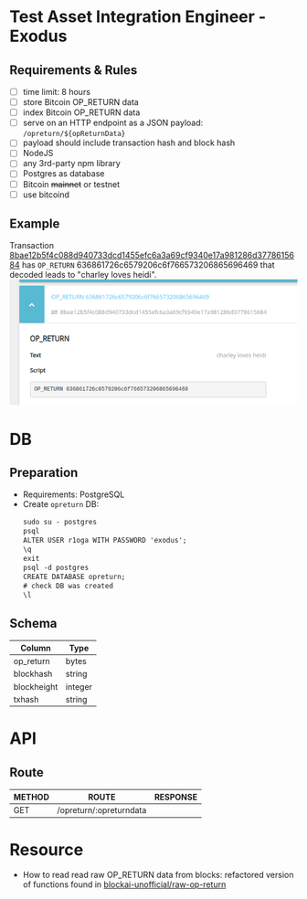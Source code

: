 # Test Asset Integration Engineer - Exodus
## Requirements & Rules
- [ ] time limit: 8 hours
- [ ] store Bitcoin OP_RETURN data
- [ ] index Bitcoin OP_RETURN data
- [ ] serve on an HTTP endpoint as a JSON payload: `/opreturn/${opReturnData}`
- [ ] payload should include transaction hash and block hash
- [ ] NodeJS
- [ ] any 3rd-party npm library
- [ ] Postgres as database
- [ ] Bitcoin ~~mainnet~~ or testnet
- [ ] use bitcoind

## Example
Transaction [8bae12b5f4c088d940733dcd1455efc6a3a69cf9340e17a981286d3778615684](https://www.smartbit.com.au/tx/8bae12b5f4c088d940733dcd1455efc6a3a69cf9340e17a981286d3778615684) has `OP_RETURN` 636861726c6579206c6f766573206865696469 that decoded leads to "charley loves heidi".
![tx_screenshot](./capture_smartbit.png)

# DB
## Preparation
- Requirements: PostgreSQL
- Create `opreturn` DB:
  ```
  sudo su - postgres
  psql
  ALTER USER r1oga WITH PASSWORD 'exodus';
  \q
  exit
  psql -d postgres
  CREATE DATABASE opreturn;
  # check DB was created
  \l
  ```
## Schema
|Column|Type|
|--|--|
|op_return|bytes|
|blockhash|string|
|blockheight|integer|
|txhash|string|

# API
## Route
|METHOD|ROUTE|RESPONSE|
|--|--|--|
|GET|/opreturn/:opreturndata||

# Resource
- How to read read raw OP_RETURN data from blocks: refactored version of functions found in [blockai-unofficial/raw-op-return](https://github.com/blockai-unofficial/raw-op-return)

